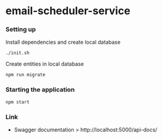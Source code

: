 # email-scheduler-service

### Setting up
Install dependencies and create local database
```
./init.sh
```
Create entities in local database
```
npm run migrate
```

### Starting the application
```
npm start
```

### Link
- Swagger documentation > http://localhost:5000/api-docs/
